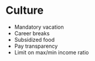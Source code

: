 # Culture

- Mandatory vacation
- Career breaks
- Subsidized food
- Pay transparency
- Limit on max/min income ratio

